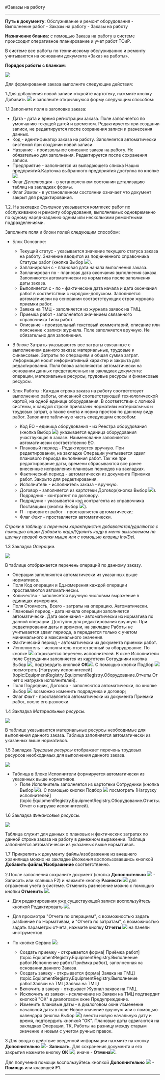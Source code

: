 ﻿#Заказы на работу

----------

**Путь к документу**: Обслуживание и ремонт оборудования - Выполнение работ - Заказы на работу  - Заказы на работу

**Назначение бланка:** с помощью Заказа на работу в системе происходит оперативное планирование и учет работ ТОиР.

В системе все работы по техническому обслуживанию и ремонту учитываются на основании документа «Заказ на работы».  

**Порядок работы с бланком**:

![](topic:.EquipmentRegistry.AddFiles.Screenshot_12153.jpg)

Для формирования заказа выполните следующие действия:

1.Для добавления новой записи откройте картотеку, нажмите кнопку Добавить ![](topic:EquipmentRegistry.EquipmentRegistry.AddFiles.Btn_Add.png)  и заполните открывшуюся форму следующим способом:

1.1 Заполните поля в заголовке заказа:

  - Дата - дата и время регистрации заказа. Поле заполняется по умолчанию текущей датой и временем. Редактируется при создании записи, не редактируется после сохранения записи и разнесения данных.
  - Код - идентификатор заказа на работу. Заполняется автоматически системой при создании новой записи.
  - Название - произвольное описание заказа на работу. Не обязательно для заполнения. Редактируется после сохранения записи.
  - Предприятие - заполняется из выпадающего списка Наших предприятий.Карточка выбранного предприятия доступна по кнопке![](topic:EquipmentRegistry.EquipmentRegistry.AddFiles.Btn_go.png).
  - Флаг *Детализация* - в установленном состоянии детализацию таблиц на закладках формы.
  - Флаг *Замок* - в установленном состоянии означает что документ закрыт для редактирования.

1.2. На закладке *Основное*  указывается комплекс работ по обслуживанию и ремонту оборудования, выполняемых одновременно по одному наряд-заданию одним или несколькими ремонтными подразделениями.

Заполните поля и блоки полей следующим способом:

-  Блок Основное: 
    - Текущий статус - указывается значение текущего статуса заказа на работу. Значение вводится из подчиненного справочника Статусы работ (кнопка Выбор ![](topic:EquipmentRegistry.EquipmentRegistry.AddFiles.Btn_select.png)).
    - Запланирован с - плановая дата начала выполнения заказа.
    - Запланирован по - плановая дата окончания выполнения заказа. Заполняются автоматически из норматива после заполнения даты заказа.
    - Выполняется с - по - фактические дата начала и дата окончания работ в соответствии с нарядом-допуском. Заполняется автоматически на основании соответствующих строк журнала приемки работ.
    - Заявка на ТМЦ - заполняется из журнала заявок на ТМЦ.
    - Приемка работ -  заполняется значением связанного справочника Типы работ.
    - Описание - произвольный текстовый комментарий, описание или пояснение к  записи журнала. Поле заполняется вручную. Не обязательно для заполнения.

- В блоке Затраты указываются все затраты связанные с выполнением данного заказа: материальные, трудовые и финансовые. Затраты по операциям и общая сумма затрат. Информация носит информативный характер и закрыта для редактирования. Поля блока заполняются автоматически на основании данных представленных на закладках документа: операции, материальные ресурсы, трудовые ресурсы и финансовые ресурсы.

- Блок Работы :
Каждая строка заказа на работу соответствует выполнению работы, описанной соответствующей технологической картой, на одной единице оборудования. В соответствии с логикой системы, к каждой строке привязаны нормативы материальных и трудовых затрат, а также смета и норма простоя по данному виду работ.
Заполните табличную часть следующим способом:
    - Код ЕО - единица оборудования - из Реестра оборудования (кнопка Выбор ![](topic:EquipmentRegistry.EquipmentRegistry.AddFiles.Btn_select.png)) указывается единица оборудования участвующая в заказе. Наименование заполняется автоматически соответственно ЕО.
    - Плановый период - Редактируется вручную. При редактировании, на закладке Операции учитывается здвиг планового периода выполнения работ. Так же при редактирование даты, времени сбрасываются все ранее внесенные исправления  плановых периодов на закладках.
    - Фактический период - автоматически из документа Приемка работ. Закрыто для редактирования.
    - Исполнитель - исполнитель заказа - вручную.
    - Договор - заполняется из картотеки Договор(кнопка Выбор ![](topic:EquipmentRegistry.EquipmentRegistry.AddFiles.Btn_select.png)). Подрядчик - контрагент по договору.
    - Подрядчик - указывается код контрагента из справочника Поставщики (кнопка Выбор ![](topic:EquipmentRegistry.EquipmentRegistry.AddFiles.Btn_select.png)).
    - П - приоритет работ - проставляется автоматически;
    - Флаг *Факт* - проставляется автоматически.

*Строки в таблицу с перечнем характеристик добавляются/удаляются с помощью опции Добавить кадр/Удалить кадр в меню вызываемом по щелчку правой кнопки мыши или с помощью клавиш Ins/Del.*

<!--*  Блок Объект имущества: - данный блок отображается при подключенном проекте "Управление имуществом"
    * ОИ - объект имущества. Выбор из картотеки "Все объекты имущества";
    * Балансодержатель - автоматически из карточки указанного ОИ;
    * Правообладатель - автоматически из карточки указанного ОИ;
    * Пользователь - автоматически из карточки указанного ОИ.
    --> 

1.3 Закладка *Операции*. 

![](topic:.EquipmentRegistry.AddFiles.Screenshot_12154.jpg)

В таблице отображается перечень операций по данному заказу. 

- Операции заполняются автоматически из указанных выше нормативов.
- Поля Код операции и Ед.измерения каждой операции проставляются автоматически.
- Количество - заполняется вручную числовым выражение в единицах измерения.
- Поля Стоимость, Всего - затраты на операцию. Автоматически. 
- Плановый период - дата начала операции заполняется автоматически. Дата окончания - автоматически из норматива по данной операции. Доступно для редактирования вручную. При редактировании даты и времени, на закладке Работы не учитывается здвиг периода, а передается только с учетом минимального и максимального значения.
- Фактический период - автоматически из документа приемки работ.
- Исполнитель - исполнитель ответственный за оборудование. По кнопке ![](topic:EquipmentRegistry.EquipmentRegistry.AddFiles.Btn_Services.png) открывается перечень исполнителей. В окне Исполнители поле Сотрудники заполняется из картотеки Сотрудники кнопка Выбор  ![](topic:EquipmentRegistry.EquipmentRegistry.AddFiles.Btn_select.png), подтвердить кнопкой **ОК**![](topic:EquipmentRegistry.EquipmentRegistry.AddFiles.Btn_Post.png). С помощью кнопки Подбор ![](topic:EquipmentRegistry.EquipmentRegistry.AddFiles.Btn_Services.png) посмотреть [Нагрузку исполнителей](topic:EquipmentRegistry.EquipmentRegistry.Оборудование.Отчеты.Отчет о нагрузке исполнителей).
- Поля Подрядчик, Договор - заполняются автоматически, по кнопке Выбор  ![](topic:EquipmentRegistry.EquipmentRegistry.AddFiles.Btn_select.png)  возможно изменить подрядчика и договор;
- Флаг *Факт* - проставляется автоматически из документа Приемки работ, после его разноски.


1.4 Закладка *Материальные ресурсы*.

![](topic:.EquipmentRegistry.AddFiles.Screenshot_12155.jpg)

В таблице указываются материальные ресурсы необходимые для выполнения данного заказа. Таблица заполняется автоматически из указанных выше нормативов. 

1.5 Закладка *Трудовые ресурсы* отображает перечень трудовых ресурсов необходимых для выполнения данного заказа.

![](topic:.EquipmentRegistry.AddFiles.Screenshot_12156.jpg)

- Таблица в блоке Исполнители формируется автоматически из указанных выше нормативов.
    * Поле Исполнитель заполняется из картотеки Сотрудники (кнопка Выбор ![](topic:EquipmentRegistry.EquipmentRegistry.AddFiles.Btn_select.png)). С помощью кнопки Подбор ![](topic:EquipmentRegistry.EquipmentRegistry.AddFiles.Btn_Services.png) посмотреть [Нагрузку исполнителей](topic:EquipmentRegistry.EquipmentRegistry.Оборудование.Отчеты.Отчет о нагрузке исполнителей).

1.6 Закладка *Финансовые ресурсы*.

![](topic:.EquipmentRegistry.AddFiles.Screenshot_12157.jpg)

Таблица служит для данных о плановых и фактических затратах по данной строке заказа на работу в денежном выражении. Таблица заполняется автоматически из  указанных выше нормативов. 

1.7 Прикрепить к документу файлы/изображение из внешнего хранилища можно на закладке *Вложения* воспользовавшись кнопкой **Добавить файлы**/**Изображение** соответственно.


2.После заполнения сохраните документ (кнопка **Дополнительно** ![](topic:Com.AddFiles.Buttons.Btn_OK.png) - Записать  или клавиша F2) и нажмите кнопку **Разнести**  ![](topic:EquipmentRegistry.EquipmentRegistry.AddFiles.Btn_Razntsti.png) для отражения учета в системе. Отменить разнесение можно с помощью кнопки **Отменить** ![](topic:EquipmentRegistry.EquipmentRegistry.AddFiles.Btn_Otmena.png).

- Для редактирования уже существующей записи воспользуйтесь кнопкой Редактировать  ![](topic:EquipmentRegistry.EquipmentRegistry.AddFiles.Btn_Edit.png).  

- Для просмотра "Отчета по операциям", с возможностью задать разбиение по Нормативам, и "Отчета по затратам", с возможностью задать параметры отчета, нажмите кнопку **Отчеты** ![](topic:EquipmentRegistry.EquipmentRegistry.AddFiles.Btn_Report.png) на панели инструментов.

- По кнопке Сервис  ![](topic:EquipmentRegistry.EquipmentRegistry.AddFiles.Btn_Services.png):
    - Создать приемку - открывается форма[ Приёмка работ](topic:EquipmentRegistry.EquipmentRegistry.Выполнение работ.Исполнение работ.Приёмка работ), заполненная на основании данного Заказа.
    - Создать заявку -  открывается форма[ Заявка на ТМЦ](topic:EquipmentRegistry.EquipmentRegistry.Выполнение работ.Заявки на ТМЦ.Заявка на ТМЦ)
    - Включить в заявку - открывает Журнал заявок на ТМЦ.
    - Исключить из заявки - исключение из Заявки на ТМЦ подтвердит кнопкой "ОК" в диалоговом окне Предупреждение.
    - Изменить плановые даты - в диалоговом окне Изменение начальной даты в поле Новое значение вручную или с помощью календаря (кнопка Выбор ![](topic:EquipmentRegistry.EquipmentRegistry.AddFiles.Btn_select.png)) внести новую начальную дату и время, подтвердить кнопкой "ОК". Плановые даты сдвигаются на закладках Операции, ТК, Работы на разницу между старым значение и новым с учетом ручных правок.

3.Для ввода в действие введенной информации нажмите на кнопку **Дополнительно** ![](topic:EquipmentRegistry.EquipmentRegistry.AddFiles.Btn_OK.png)- **Записать**.
Для сохранения документа и его закрытия нажмите кнопку **ОК**
 ![](topic:EquipmentRegistry.EquipmentRegistry.AddFiles.Btn_Post.png), иначе  -  **Отмена**![](topic:Com.AddFiles.BtnCloseCancel.png). 
 
Для получения помощи воспользуйтесь кнопкой **Дополнительно** ![](topic:Com.AddFiles.Buttons.Btn_OK.png) - **Помощь** или клавишей **F1**.

----------